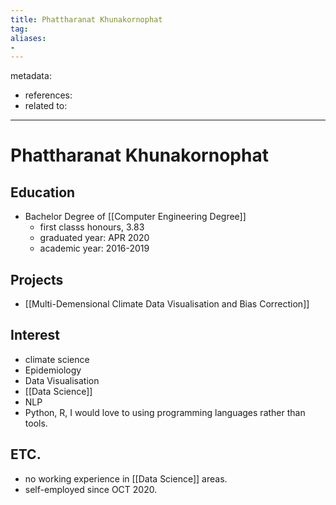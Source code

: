 ```yaml
---
title: Phattharanat Khunakornophat
tag:
aliases:
- 
---
```


metadata:
- references:
- related to:

---

# Phattharanat Khunakornophat

## Education

- Bachelor Degree of [[Computer Engineering Degree]]
	- first classs honours, 3.83
	- graduated year: APR 2020
	- academic year: 2016-2019

## Projects
- [[Multi-Demensional Climate Data Visualisation and Bias Correction]]

## Interest
- climate science
- Epidemiology
- Data Visualisation
- [[Data Science]]
- NLP
- Python, R, I would love to using programming languages rather than tools.


## ETC.
- no working experience in [[Data Science]] areas.
- self-employed since OCT 2020.